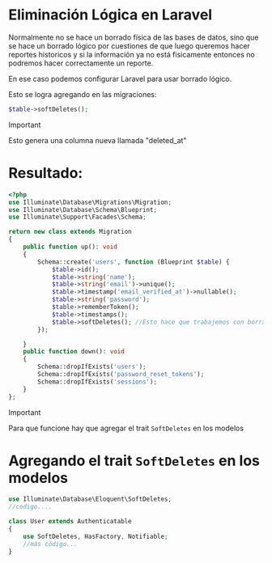 # Eliminación Lógica en Laravel

Normalmente no se hace un borrado física de las bases de datos, sino que se hace un borrado lógico por cuestiones de que luego queremos hacer reportes historicos y si la información ya no está fisicamente entonces no podremos hacer correctamente un reporte.

En ese caso podemos configurar Laravel para usar borrado lógico.

Esto se logra agregando en las migraciones:

```php
$table->softDeletes();
```

> [!IMPORTANT]
> Esto genera una columna nueva llamada "deleted_at"

# Resultado:
```php
<?php
use Illuminate\Database\Migrations\Migration;
use Illuminate\Database\Schema\Blueprint;
use Illuminate\Support\Facades\Schema;

return new class extends Migration
{
    public function up(): void
    {
        Schema::create('users', function (Blueprint $table) {
            $table->id();
            $table->string('name');
            $table->string('email')->unique();
            $table->timestamp('email_verified_at')->nullable();
            $table->string('password');
            $table->rememberToken();
            $table->timestamps();
            $table->softDeletes(); //Esto hace que trabajemos con borrado lógico
        });

    }
    public function down(): void
    {
        Schema::dropIfExists('users');
        Schema::dropIfExists('password_reset_tokens');
        Schema::dropIfExists('sessions');
    }
};
```


> [!IMPORTANT]
> Para que funcione hay que agregar el trait `SoftDeletes` en los modelos

# Agregando el trait `SoftDeletes` en los modelos

```php
use Illuminate\Database\Eloquent\SoftDeletes;
//codigo....

class User extends Authenticatable
{
    use SoftDeletes, HasFactory, Notifiable;
    //más código...
}
```